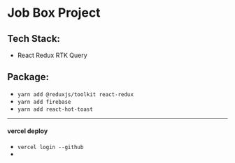 # Job Box Project

## Tech Stack:

- React Redux RTK Query

## Package:

- `yarn add @reduxjs/toolkit react-redux`
- `yarn add firebase`
- `yarn add react-hot-toast`

---

#### vercel deploy

- `vercel login --github`
-
